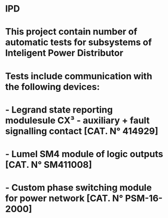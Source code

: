 # IPD
# This project contain number of automatic tests for subsystems of Inteligent Power Distributor
# Tests include communication with the following devices:
# - Legrand state reporting modulesule CX³ - auxiliary + fault signalling contact [CAT. N° 414929]
# - Lumel SM4 module of logic outputs [CAT. N° SM411008]
# - Custom phase switching module for power network [CAT. N° PSM-16-2000]
